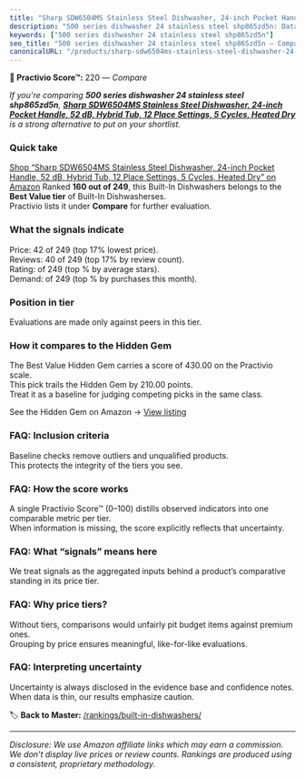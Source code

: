 ```yaml
---
title: "Sharp SDW6504MS Stainless Steel Dishwasher, 24-inch Pocket Handle, 52 dB, Hybrid Tub, 12 Place Settings, 5 Cycles, Heated Dry"
description: "500 series dishwasher 24 stainless steel shp865zd5n: Data-driven ranking using the Practivio Score™. Positioned by quality, value, demand, findability, momentu…"
keywords: ["500 series dishwasher 24 stainless steel shp865zd5n"]
seo_title: "500 series dishwasher 24 stainless steel shp865zd5n — Compare (2025)"
canonicalURL: "/products/sharp-sdw6504ms-stainless-steel-dishwasher-24-inch-pocket-handle-52-db-hybrid-tub-12-place-settings-5-cycles-heated-dry-B0FGB53WVT/"
---
```


**🛒 Practivio Score™:** 220 — _Compare_


*If you're comparing **500 series dishwasher 24 stainless steel shp865zd5n**, **[Sharp SDW6504MS Stainless Steel Dishwasher, 24-inch Pocket Handle, 52 dB, Hybrid Tub, 12 Place Settings, 5 Cycles, Heated Dry](https://www.amazon.com/dp/B0FGB53WVT?tag=practivio-20)** is a strong alternative to put on your shortlist.*
### Quick take
[Shop “Sharp SDW6504MS Stainless Steel Dishwasher, 24-inch Pocket Handle, 52 dB, Hybrid Tub, 12 Place Settings, 5 Cycles, Heated Dry” on Amazon](https://www.amazon.com/dp/B0FGB53WVT?tag=practivio-20)
Ranked **160 out of 249**, this Built-In Dishwashers belongs to the **Best Value tier** of Built-In Dishwasherses.  
Practivio lists it under **Compare** for further evaluation.

### What the signals indicate
Price: 42 of 249 (top 17% lowest price).  
Reviews: 40 of 249 (top 17% by review count).  
Rating:  of 249 (top % by average stars).  
Demand:  of 249 (top % by purchases this month).

### Position in tier
Evaluations are made only against peers in this tier.

### How it compares to the Hidden Gem
The Best Value Hidden Gem carries a score of 430.00 on the Practivio scale.  
This pick trails the Hidden Gem by 210.00 points.  
Treat it as a baseline for judging competing picks in the same class.  

See the Hidden Gem on Amazon → [View listing](https://www.amazon.com/dp/B09ST4M8VF?tag=practivio-20)

### FAQ: Inclusion criteria
Baseline checks remove outliers and unqualified products.  
This protects the integrity of the tiers you see.

### FAQ: How the score works
A single Practivio Score™ (0–100) distills observed indicators into one comparable metric per tier.  
When information is missing, the score explicitly reflects that uncertainty.

### FAQ: What “signals” means here
We treat signals as the aggregated inputs behind a product’s comparative standing in its price tier.

### FAQ: Why price tiers?
Without tiers, comparisons would unfairly pit budget items against premium ones.  
Grouping by price ensures meaningful, like-for-like evaluations.

### FAQ: Interpreting uncertainty
Uncertainty is always disclosed in the evidence base and confidence notes.  
When data is thin, our results emphasize caution.

<!-- Missing template for Compare/CompareWithinPriceClass -->


🏷️ **Back to Master:** [/rankings/built-in-dishwashers/](/rankings/built-in-dishwashers/)

---
_Disclosure: We use Amazon affiliate links which may earn a commission. We don’t display live prices or review counts. Rankings are produced using a consistent, proprietary methodology._
